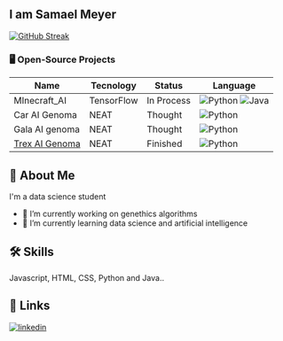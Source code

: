 ## I am Samael Meyer
[![GitHub Streak](https://github-readme-streak-stats.herokuapp.com?user=ignack354&theme=dark&hide_border=true)](https://git.io/streak-stats)


### 🖥️ Open-Source Projects
|     Name     | Tecnology  |    Status    | Language           |
|--------------|------------|--------------|-----------------------------------|
| MInecraft_AI | TensorFlow |   In Process | ![Python](https://cdn.jsdelivr.net/gh/devicons/devicon/icons/python/python-original.svg) ![Java](https://cdn.jsdelivr.net/gh/devicons/devicon/icons/java/java-original.svg) |
| Car AI Genoma| NEAT       |    Thought   | ![Python](https://cdn.jsdelivr.net/gh/devicons/devicon/icons/python/python-original.svg) |
| Gala AI genoma| NEAT      |    Thought   | ![Python](https://cdn.jsdelivr.net/gh/devicons/devicon/icons/python/python-original.svg) |
| [Trex AI Genoma](https://github.com/ignack354/t-rex_chrome_ai_genoma) | NEAT | Finished | ![Python](https://cdn.jsdelivr.net/gh/devicons/devicon/icons/python/python-original.svg) |


## 🚀 About Me
I'm a data science student
- 🔭 I’m currently working on genethics algorithms
- 🌱 I’m currently learning data science and artificial intelligence


## 🛠 Skills
Javascript, HTML, CSS, Python and Java..



## 🔗 Links

[![linkedin](https://img.shields.io/badge/linkedin-0A66C2?style=for-the-badge&logo=linkedin&logoColor=white)](https://www.linkedin.com/)


